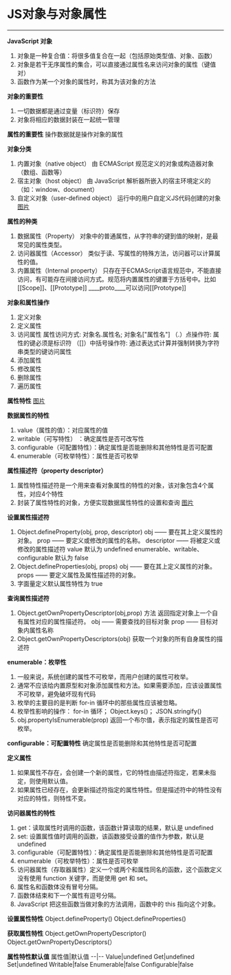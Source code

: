 ﻿# JS对象与对象属性

---

**JavaScript 对象**
1. 对象是一种复合值：将很多值复合在一起（包括原始类型值、对象、函数）
2. 对象是若干无序属性的集合，可以直接通过属性名来访问对象的属性（键值对）
3. 函数作为某一个对象的属性时，称其为该对象的方法

**对象的重要性**
 1. 一切数据都是通过变量（标识符）保存
 2. 对象将相应的数据封装在一起统一管理
 
**属性的重要性**
操作数据就是操作对象的属性

**对象分类**
1. 内置对象（native object）
由 ECMAScript 规范定义的对象或构造器对象（数组、函数等）
2. 宿主对象（host object）
由 JavaScript 解析器所嵌入的宿主环境定义的（如：window、document）
3. 自定义对象（user-defined object）
运行中的用户自定义JS代码创建的对象
[图片](https://github.com/asx112/Blog/blob/master/%E5%AF%B9%E8%B1%A1%E5%88%86%E7%B1%BB.png)

**属性的种类**
1. 数据属性（Property）
 对象中的普通属性，从字符串的键到值的映射，是最常见的属性类型。
2. 访问器属性（Accessor）
类似于读、写属性的特殊方法，访问器可以计算属性的值。
3. 内置属性（Internal  property）
只存在于ECMAScript语言规范中，不能直接访问，有可能存在间接访问方式。规范将内置属性的键置于方括号中。比如[[Scope]]、[[Prototype]]
____proto____可以访问[[Prototype]]

**对象和属性操作**
1. 定义对象
2. 定义属性
3. 访问属性
属性访问方式: 对象名.属性名; 对象名["属性名"]
（.）点操作符: 属性的键必须是标识符
（[]）中括号操作符: 通过表达式计算并强制转换为字符串类型的键访问属性
4. 添加属性
5. 修改属性
6. 删除属性
7. 遍历属性

**属性特性**
[图片](https://github.com/asx112/Blog/blob/master/%E5%B1%9E%E6%80%A7%E7%89%B9%E6%80%A7.png)

**数据属性的特性**
1. value（属性的值）：对应属性的值
2. writable（可写特性）	：确定属性是否可改写性
3. configurable（可配置特性）：确定属性是否能删除和其他特性是否可配置
4. enumerable（可枚举特性）：属性是否可枚举

**属性描述符（property descriptor）**
1. 属性特性描述符是一个用来查看对象属性的特性的对象，该对象包含4个属性，对应4个特性
2. 封装了属性特性的对象，方便实现数据属性特性的设置和查询
[图片](https://github.com/asx112/Blog/blob/master/%E5%B1%9E%E6%80%A7%E6%8F%8F%E8%BF%B0.png)

**设置属性描述符**
1. Object.defineProperty(obj, prop, descriptor)
obj —— 要在其上定义属性的对象。
prop —— 要定义或修改的属性的名称。
descriptor —— 将被定义或修改的属性描述符
value 默认为 undefined
enumerable、writable、configurable 默认为 false
2.  Object.defineProperties(obj, props)
obj —— 要在其上定义属性的对象。
props —— 要定义属性及属性描述符的对象。
3. 字面量定义默认属性特性为 true

**查询属性描述符**
1. Object.getOwnPropertyDescriptor(obj,prop) 方法
返回指定对象上一个自有属性对应的属性描述符。
obj —— 需要查找的目标对象
prop —— 目标对象内属性名称
2. Object.getOwnPropertyDescriptors(obj) 
获取一个对象的所有自身属性的描述符

**enumerable：枚举性**
1. 一般来说，系统创建的属性不可枚举，而用户创建的属性可枚举。
2. 通常不应该给内置原型和对象添加属性和方法。如果需要添加，应该设置属性不可枚举，避免破坏现有代码
3. 枚举的主要目的是判断 for-in 循环中的那些属性应该被忽略。
4. 枚举性影响的操作： for-in 循环；  Object.keys()； JSON.stringify()
5. obj.propertyIsEnumerable(prop) 
返回一个布尔值，表示指定的属性是否可枚举。

**configurable：可配置特性**
 确定属性是否能删除和其他特性是否可配置

**定义属性**
1. 如果属性不存在，会创建一个新的属性，它的特性由描述符指定，若果未指定，则使用默认值。
2. 如果属性已经存在，会更新描述符指定的属性特性。但是描述符中的特性没有对应的特性，则特性不变。

**访问器属性的特性**
1. get：读取属性时调用的函数，该函数计算读取的结果，默认是 undefined
2. set: 设置属性值时调用的函数，该函数接受设置的值作为参数，默认是undefined
3. configurable（可配置特性）：确定属性是否能删除和其他特性是否可配置
4. enumerable（可枚举特性）：属性是否可枚举
5. 访问器属性（存取器属性）定义一个或两个和属性同名的函数，这个函数定义没有使用 function 关键字，而是使用 get 和 set。
6. 属性名和函数体没有冒号分隔。
7. 函数体结束和下一个属性有逗号分隔。
8. JavaScript 把这些函数当做对象的方法调用，函数中的 this 指向这个对象。

**设置属性特性**
Object.defineProperty()
Object.defineProperties()

**获取属性特性**
Object.getOwnPropertyDescriptor() Object.getOwnPropertyDescriptors(）

**属性特性默认值**
属性值|默认值
--|--
Value|undefined
Get|undefined
Set|undefined
Writable|false
Enumerable|false
Configurable|false






